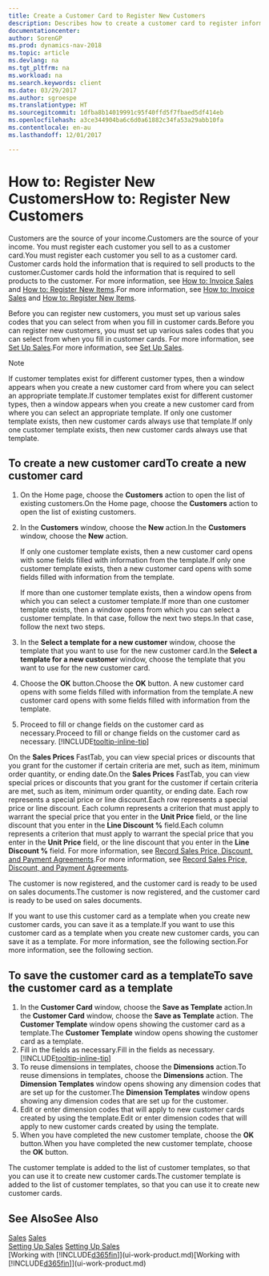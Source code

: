 ```yaml
---
title: Create a Customer Card to Register New Customers
description: Describes how to create a customer card to register information about each new customer or client that you sell to.
documentationcenter: 
author: SorenGP
ms.prod: dynamics-nav-2018
ms.topic: article
ms.devlang: na
ms.tgt_pltfrm: na
ms.workload: na
ms.search.keywords: client
ms.date: 03/29/2017
ms.author: sgroespe
ms.translationtype: HT
ms.sourcegitcommit: 1dfba8b14019991c95f40ffd5f7fbaed5df414eb
ms.openlocfilehash: a3ce344904ba6c6d0a61882c34fa53a29abb10fa
ms.contentlocale: en-au
ms.lasthandoff: 12/01/2017

---
```

# <a name="how-to-register-new-customers"></a><span data-ttu-id="01a59-103">How to: Register New Customers</span><span class="sxs-lookup"><span data-stu-id="01a59-103">How to: Register New Customers</span></span>
<span data-ttu-id="01a59-104">Customers are the source of your income.</span><span class="sxs-lookup"><span data-stu-id="01a59-104">Customers are the source of your income.</span></span> <span data-ttu-id="01a59-105">You must register each customer you sell to as a customer card.</span><span class="sxs-lookup"><span data-stu-id="01a59-105">You must register each customer you sell to as a customer card.</span></span> <span data-ttu-id="01a59-106">Customer cards hold the information that is required to sell products to the customer.</span><span class="sxs-lookup"><span data-stu-id="01a59-106">Customer cards hold the information that is required to sell products to the customer.</span></span> <span data-ttu-id="01a59-107">For more information, see [How to: Invoice Sales](sales-how-invoice-sales.md) and [How to: Register New Items](inventory-how-register-new-items.md).</span><span class="sxs-lookup"><span data-stu-id="01a59-107">For more information, see [How to: Invoice Sales](sales-how-invoice-sales.md) and [How to: Register New Items](inventory-how-register-new-items.md).</span></span>  

<span data-ttu-id="01a59-108">Before you can register new customers, you must set up various sales codes that you can select from when you fill in customer cards.</span><span class="sxs-lookup"><span data-stu-id="01a59-108">Before you can register new customers, you must set up various sales codes that you can select from when you fill in customer cards.</span></span> <span data-ttu-id="01a59-109">For more information, see [Set Up Sales](sales-setup-sales.md).</span><span class="sxs-lookup"><span data-stu-id="01a59-109">For more information, see [Set Up Sales](sales-setup-sales.md).</span></span>

> [!NOTE]  
>   <span data-ttu-id="01a59-110">If customer templates exist for different customer types, then a window appears when you create a new customer card from where you can select an appropriate template.</span><span class="sxs-lookup"><span data-stu-id="01a59-110">If customer templates exist for different customer types, then a window appears when you create a new customer card from where you can select an appropriate template.</span></span> <span data-ttu-id="01a59-111">If only one customer template exists, then new customer cards always use that template.</span><span class="sxs-lookup"><span data-stu-id="01a59-111">If only one customer template exists, then new customer cards always use that template.</span></span>

## <a name="to-create-a-new-customer-card"></a><span data-ttu-id="01a59-112">To create a new customer card</span><span class="sxs-lookup"><span data-stu-id="01a59-112">To create a new customer card</span></span>
1. <span data-ttu-id="01a59-113">On the Home page, choose the **Customers** action to open the list of existing customers.</span><span class="sxs-lookup"><span data-stu-id="01a59-113">On the Home page, choose the **Customers** action to open the list of existing customers.</span></span>  
2. <span data-ttu-id="01a59-114">In the **Customers** window, choose the **New** action.</span><span class="sxs-lookup"><span data-stu-id="01a59-114">In the **Customers** window, choose the **New** action.</span></span>

    <span data-ttu-id="01a59-115">If only one customer template exists, then a new customer card opens with some fields filled with information from the template.</span><span class="sxs-lookup"><span data-stu-id="01a59-115">If only one customer template exists, then a new customer card opens with some fields filled with information from the template.</span></span>

    <span data-ttu-id="01a59-116">If more than one customer template exists, then a window opens from which you can select a customer template.</span><span class="sxs-lookup"><span data-stu-id="01a59-116">If more than one customer template exists, then a window opens from which you can select a customer template.</span></span> <span data-ttu-id="01a59-117">In that case, follow the next two steps.</span><span class="sxs-lookup"><span data-stu-id="01a59-117">In that case, follow the next two steps.</span></span>
3. <span data-ttu-id="01a59-118">In the **Select a template for a new customer** window, choose the template that you want to use for the new customer card.</span><span class="sxs-lookup"><span data-stu-id="01a59-118">In the **Select a template for a new customer** window, choose the template that you want to use for the new customer card.</span></span>
4. <span data-ttu-id="01a59-119">Choose the **OK** button.</span><span class="sxs-lookup"><span data-stu-id="01a59-119">Choose the **OK** button.</span></span> <span data-ttu-id="01a59-120">A new customer card opens with some fields filled with information from the template.</span><span class="sxs-lookup"><span data-stu-id="01a59-120">A new customer card opens with some fields filled with information from the template.</span></span>  
5. <span data-ttu-id="01a59-121">Proceed to fill or change fields on the customer card as necessary.</span><span class="sxs-lookup"><span data-stu-id="01a59-121">Proceed to fill or change fields on the customer card as necessary.</span></span> [!INCLUDE[tooltip-inline-tip](includes/tooltip-inline-tip_md.md)]

<span data-ttu-id="01a59-122">On the **Sales Prices** FastTab, you can view special prices or discounts that you grant for the customer if certain criteria are met, such as item, minimum order quantity, or ending date.</span><span class="sxs-lookup"><span data-stu-id="01a59-122">On the **Sales Prices** FastTab, you can view special prices or discounts that you grant for the customer if certain criteria are met, such as item, minimum order quantity, or ending date.</span></span> <span data-ttu-id="01a59-123">Each row represents a special price or line discount.</span><span class="sxs-lookup"><span data-stu-id="01a59-123">Each row represents a special price or line discount.</span></span> <span data-ttu-id="01a59-124">Each column represents a criterion that must apply to warrant the special price that you enter in the **Unit Price** field, or the line discount that you enter in the **Line Discount %** field.</span><span class="sxs-lookup"><span data-stu-id="01a59-124">Each column represents a criterion that must apply to warrant the special price that you enter in the **Unit Price** field, or the line discount that you enter in the **Line Discount %** field.</span></span> <span data-ttu-id="01a59-125">For more information, see [Record Sales Price, Discount, and Payment Agreements](sales-how-record-sales-price-discount-payment-agreements.md).</span><span class="sxs-lookup"><span data-stu-id="01a59-125">For more information, see [Record Sales Price, Discount, and Payment Agreements](sales-how-record-sales-price-discount-payment-agreements.md).</span></span>

<span data-ttu-id="01a59-126">The customer is now registered, and the customer card is ready to be used on sales documents.</span><span class="sxs-lookup"><span data-stu-id="01a59-126">The customer is now registered, and the customer card is ready to be used on sales documents.</span></span>

<span data-ttu-id="01a59-127">If you want to use this customer card as a template when you create new customer cards, you can save it as a template.</span><span class="sxs-lookup"><span data-stu-id="01a59-127">If you want to use this customer card as a template when you create new customer cards, you can save it as a template.</span></span> <span data-ttu-id="01a59-128">For more information, see the following section.</span><span class="sxs-lookup"><span data-stu-id="01a59-128">For more information, see the following section.</span></span>

## <a name="to-save-the-customer-card-as-a-template"></a><span data-ttu-id="01a59-129">To save the customer card as a template</span><span class="sxs-lookup"><span data-stu-id="01a59-129">To save the customer card as a template</span></span>
1. <span data-ttu-id="01a59-130">In the **Customer Card** window, choose the **Save as Template** action.</span><span class="sxs-lookup"><span data-stu-id="01a59-130">In the **Customer Card** window, choose the **Save as Template** action.</span></span> <span data-ttu-id="01a59-131">The **Customer Template** window opens showing the customer card as a template.</span><span class="sxs-lookup"><span data-stu-id="01a59-131">The **Customer Template** window opens showing the customer card as a template.</span></span>
2. <span data-ttu-id="01a59-132">Fill in the fields as necessary.</span><span class="sxs-lookup"><span data-stu-id="01a59-132">Fill in the fields as necessary.</span></span> [!INCLUDE[tooltip-inline-tip](includes/tooltip-inline-tip_md.md)]
3. <span data-ttu-id="01a59-133">To reuse dimensions in templates, choose the **Dimensions** action.</span><span class="sxs-lookup"><span data-stu-id="01a59-133">To reuse dimensions in templates, choose the **Dimensions** action.</span></span> <span data-ttu-id="01a59-134">The **Dimension Templates** window opens showing any dimension codes that are set up for the customer.</span><span class="sxs-lookup"><span data-stu-id="01a59-134">The **Dimension Templates** window opens showing any dimension codes that are set up for the customer.</span></span>
4. <span data-ttu-id="01a59-135">Edit or enter dimension codes that will apply to new customer cards created by using the template.</span><span class="sxs-lookup"><span data-stu-id="01a59-135">Edit or enter dimension codes that will apply to new customer cards created by using the template.</span></span>  
5. <span data-ttu-id="01a59-136">When you have completed the new customer template, choose the **OK** button.</span><span class="sxs-lookup"><span data-stu-id="01a59-136">When you have completed the new customer template, choose the **OK** button.</span></span>

<span data-ttu-id="01a59-137">The customer template is added to the list of customer templates, so that you can use it to create new customer cards.</span><span class="sxs-lookup"><span data-stu-id="01a59-137">The customer template is added to the list of customer templates, so that you can use it to create new customer cards.</span></span>

## <a name="see-also"></a><span data-ttu-id="01a59-138">See Also</span><span class="sxs-lookup"><span data-stu-id="01a59-138">See Also</span></span>
<span data-ttu-id="01a59-139">[Sales](sales-manage-sales.md)  </span><span class="sxs-lookup"><span data-stu-id="01a59-139">[Sales](sales-manage-sales.md)  </span></span>  
<span data-ttu-id="01a59-140">[Setting Up Sales](sales-setup-sales.md)  </span><span class="sxs-lookup"><span data-stu-id="01a59-140">[Setting Up Sales](sales-setup-sales.md)  </span></span>  
<span data-ttu-id="01a59-141">[Working with [!INCLUDE[d365fin](includes/d365fin_md.md)]](ui-work-product.md)</span><span class="sxs-lookup"><span data-stu-id="01a59-141">[Working with [!INCLUDE[d365fin](includes/d365fin_md.md)]](ui-work-product.md)</span></span>

